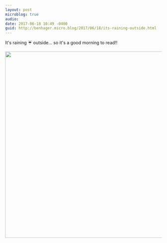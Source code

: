 ```yaml
---
layout: post
microblog: true
audio: 
date: 2017-06-18 10:49 -0400
guid: http://benhager.micro.blog/2017/06/18/its-raining-outside.html
---
```

It's raining ☔️ outside... so it's a good morning to read!!

<img src="http://benhager.micro.blog/uploads/2017/7e712cc524.jpg" width="600" height="600" style="height: auto" />
